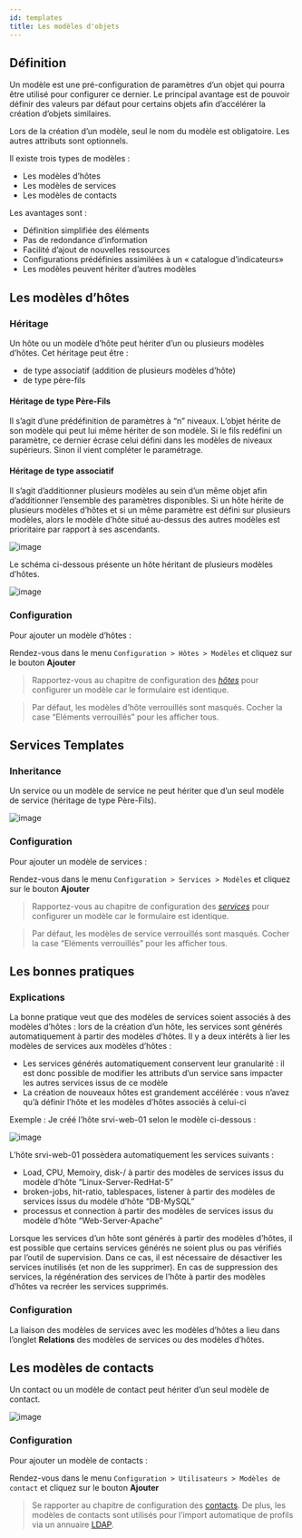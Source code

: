 ```yaml
---
id: templates
title: Les modèles d'objets
---
```


## Définition

Un modèle est une pré-configuration de paramètres d’un objet qui pourra être
utilisé pour configurer ce dernier. Le principal avantage est de pouvoir définir
des valeurs par défaut pour certains objets afin d’accélérer la création
d’objets similaires.

Lors de la création d’un modèle, seul le nom du modèle est obligatoire. Les
autres attributs sont optionnels.

Il existe trois types de modèles :

  - Les modèles d’hôtes
  - Les modèles de services
  - Les modèles de contacts

Les avantages sont :

  - Définition simplifiée des éléments
  - Pas de redondance d’information
  - Facilité d’ajout de nouvelles ressources
  - Configurations prédéfinies assimilées à un « catalogue d’indicateurs»
  - Les modèles peuvent hériter d’autres modèles

## Les modèles d’hôtes

### Héritage

Un hôte ou un modèle d’hôte peut hériter d’un ou plusieurs modèles d’hôtes. Cet
héritage peut être :

  - de type associatif (addition de plusieurs modèles d’hôte)
  - de type père-fils

#### Héritage de type Père-Fils

Il s’agit d’une prédéfinition de paramètres à “n” niveaux. L’objet hérite de son
modèle qui peut lui même hériter de son modèle. Si le fils redéfini un
paramètre, ce dernier écrase celui défini dans les modèles de niveaux
supérieurs. Sinon il vient compléter le paramétrage.

#### Héritage de type associatif

Il s’agit d’additionner plusieurs modèles au sein d’un même objet afin
d’additionner l’ensemble des paramètres disponibles. Si un hôte hérite de
plusieurs modèles d’hôtes et si un même paramètre est défini sur plusieurs
modèles, alors le modèle d’hôte situé au-dessus des autres modèles est
prioritaire par rapport à ses ascendants.

![image](../assets/configuration/09hostmodels.png)

Le schéma ci-dessous présente un hôte héritant de plusieurs modèles d’hôtes.

![image](../assets/configuration/09hostmodelsheritage.png)

### Configuration

Pour ajouter un modèle d’hôtes :

Rendez-vous dans le menu `Configuration > Hôtes > Modèles` et cliquez sur
le bouton **Ajouter**

> Rapportez-vous au chapitre de configuration des
> *[hôtes](basic-objects/hosts)* pour configurer un modèle car le
> formulaire est identique.

> Par défaut, les modèles d’hôte verrouillés sont masqués. Cocher la case
> “Eléments verrouillés” pour les afficher tous.

## Services Templates

### Inheritance

Un service ou un modèle de service ne peut hériter que d’un seul modèle de
service (héritage de type Père-Fils).

![image](../assets/configuration/09heritageservice.png)

### Configuration

Pour ajouter un modèle de services :

Rendez-vous dans le menu `Configuration > Services > Modèles` et cliquez
sur le bouton **Ajouter**

> Rapportez-vous au chapitre de configuration des
> *[services](basic-objects/services)* pour configurer un modèle car le
> formulaire est identique.

> Par défaut, les modèles de service verrouillés sont masqués. Cocher la case
> “Eléments verrouillés” pour les afficher tous.

## Les bonnes pratiques

### Explications

La bonne pratique veut que des modèles de services soient associés à des modèles
d’hôtes : lors de la création d’un hôte, les services sont générés
automatiquement à partir des modèles d’hôtes. Il y a deux intérêts à lier les
modèles de services aux modèles d’hôtes :

  - Les services générés automatiquement conservent leur granularité : il est
    donc possible de modifier les attributs d’un service sans impacter les
    autres services issus de ce modèle
  - La création de nouveaux hôtes est grandement accélérée : vous n’avez qu’à
    définir l’hôte et les modèles d’hôtes associés à celui-ci

Exemple : Je créé l’hôte srvi-web-01 selon le modèle ci-dessous :

![image](../assets/configuration/09hostexemple.png)

L’hôte srvi-web-01 possèdera automatiquement les services suivants :

  - Load, CPU, Memoiry, disk-/ à partir des modèles de services issus du modèle
    d’hôte “Linux-Server-RedHat-5”
  - broken-jobs, hit-ratio, tablespaces, listener à partir des modèles de
    services issus du modèle d’hôte “DB-MySQL”
  - processus et connection à partir des modèles de services issus du modèle
    d’hôte “Web-Server-Apache”

Lorsque les services d’un hôte sont générés à partir des modèles d’hôtes, il est
possible que certains services générés ne soient plus ou pas vérifiés par
l’outil de supervision. Dans ce cas, il est nécessaire de désactiver les
services inutilisés (et non de les supprimer). En cas de suppression des
services, la régénération des services de l’hôte à partir des modèles d’hôtes va
recréer les services supprimés.

### Configuration

La liaison des modèles de services avec les modèles d’hôtes a lieu dans l’onglet
**Relations** des modèles de services ou des modèles d’hôtes.

## Les modèles de contacts

Un contact ou un modèle de contact peut hériter d’un seul modèle de contact.

![image](../assets/configuration/09contactmodel.png)

### Configuration

Pour ajouter un modèle de contacts :

Rendez-vous dans le menu `Configuration > Utilisateurs > Modèles de contact` et
cliquez sur le bouton **Ajouter**

> Se rapporter au chapitre de configuration des
> [contacts](basic-objects/contacts). De plus, les modèles de contacts
> sont utilisés pour l’import automatique de profils via un annuaire
> [LDAP](../administration/parameters/ldap).
